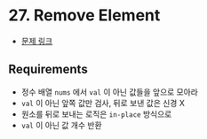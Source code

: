 # 27. Remove Element

- [문제 링크](https://leetcode.com/problems/remove-element/)

## Requirements

- 정수 배열 `nums` 에서 `val` 이 아닌 값들을 앞으로 모아라
- `val` 이 아닌 앞쪽 값만 검사, 뒤로 보낸 값은 신경 X
- 원소를 뒤로 보내는 로직은 `in-place` 방식으로
- `val` 이 아닌 값 개수 반환
